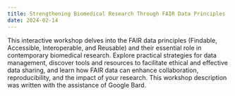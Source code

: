 ```yaml
---
title: Strengthening Biomedical Research Through FAIR Data Principles
date: 2024-02-14
---
```

This interactive workshop delves into the FAIR data principles (Findable, Accessible, Interoperable, and Reusable) and their essential role in contemporary biomedical research. Explore practical strategies for data management, discover tools and resources to facilitate ethical and effective data sharing, and learn how FAIR data can enhance collaboration, reproducibility, and the impact of your research. This workshop description was written with the assistance of Google Bard.